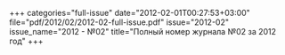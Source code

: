 +++
categories="full-issue"
date="2012-02-01T00:27:53+03:00"
file="pdf/2012/02/2012-02-full-issue.pdf"
issue="2012-02"
issue_name="2012 - №02"
title="Полный номер журнала №02 за 2012 год"
+++